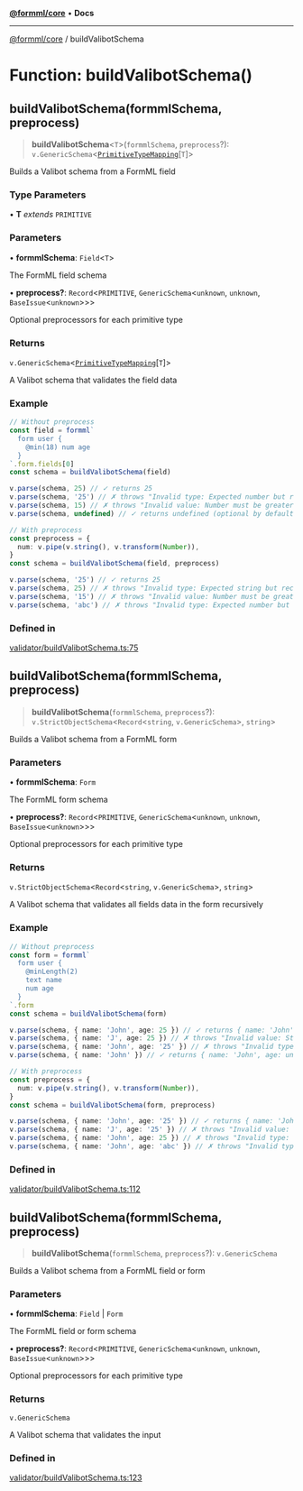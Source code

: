 [**@formml/core**](../README.md) • **Docs**

---

[@formml/core](../globals.md) / buildValibotSchema

# Function: buildValibotSchema()

## buildValibotSchema(formmlSchema, preprocess)

> **buildValibotSchema**\<`T`\>(`formmlSchema`, `preprocess`?): `v.GenericSchema`\<[`PrimitiveTypeMapping`](../namespaces/JSType/type-aliases/PrimitiveTypeMapping.md)\[`T`\]\>

Builds a Valibot schema from a FormML field

### Type Parameters

• **T** _extends_ `PRIMITIVE`

### Parameters

• **formmlSchema**: `Field`\<`T`\>

The FormML field schema

• **preprocess?**: `Record`\<`PRIMITIVE`, `GenericSchema`\<`unknown`, `unknown`, `BaseIssue`\<`unknown`\>\>\>

Optional preprocessors for each primitive type

### Returns

`v.GenericSchema`\<[`PrimitiveTypeMapping`](../namespaces/JSType/type-aliases/PrimitiveTypeMapping.md)\[`T`\]\>

A Valibot schema that validates the field data

### Example

```ts
// Without preprocess
const field = formml`
  form user {
    ⁣@min(18) num age
  }
`.form.fields[0]
const schema = buildValibotSchema(field)

v.parse(schema, 25) // ✓ returns 25
v.parse(schema, '25') // ✗ throws "Invalid type: Expected number but received "25""
v.parse(schema, 15) // ✗ throws "Invalid value: Number must be greater than or equal to 18"
v.parse(schema, undefined) // ✓ returns undefined (optional by default)

// With preprocess
const preprocess = {
  num: v.pipe(v.string(), v.transform(Number)),
}
const schema = buildValibotSchema(field, preprocess)

v.parse(schema, '25') // ✓ returns 25
v.parse(schema, 25) // ✗ throws "Invalid type: Expected string but received 25"
v.parse(schema, '15') // ✗ throws "Invalid value: Number must be greater than or equal to 18"
v.parse(schema, 'abc') // ✗ throws "Invalid type: Expected number but received NaN"
```

### Defined in

[validator/buildValibotSchema.ts:75](https://github.com/formml/formml/blob/72da07b448131bd3f04929d1b1f639a533f113d9/packages/core/src/validator/buildValibotSchema.ts#L75)

## buildValibotSchema(formmlSchema, preprocess)

> **buildValibotSchema**(`formmlSchema`, `preprocess`?): `v.StrictObjectSchema`\<`Record`\<`string`, `v.GenericSchema`\>, `string`\>

Builds a Valibot schema from a FormML form

### Parameters

• **formmlSchema**: `Form`

The FormML form schema

• **preprocess?**: `Record`\<`PRIMITIVE`, `GenericSchema`\<`unknown`, `unknown`, `BaseIssue`\<`unknown`\>\>\>

Optional preprocessors for each primitive type

### Returns

`v.StrictObjectSchema`\<`Record`\<`string`, `v.GenericSchema`\>, `string`\>

A Valibot schema that validates all fields data in the form recursively

### Example

```ts
// Without preprocess
const form = formml`
  form user {
    ⁣@minLength(2)
    text name
    num age
  }
`.form
const schema = buildValibotSchema(form)

v.parse(schema, { name: 'John', age: 25 }) // ✓ returns { name: 'John', age: 25 }
v.parse(schema, { name: 'J', age: 25 }) // ✗ throws "Invalid value: String must have at least 2 characters" at name
v.parse(schema, { name: 'John', age: '25' }) // ✗ throws "Invalid type: Expected number but received "25"" at age
v.parse(schema, { name: 'John' }) // ✓ returns { name: 'John', age: undefined }

// With preprocess
const preprocess = {
  num: v.pipe(v.string(), v.transform(Number)),
}
const schema = buildValibotSchema(form, preprocess)

v.parse(schema, { name: 'John', age: '25' }) // ✓ returns { name: 'John', age: 25 }
v.parse(schema, { name: 'J', age: '25' }) // ✗ throws "Invalid value: String must have at least 2 characters" at name
v.parse(schema, { name: 'John', age: 25 }) // ✗ throws "Invalid type: Expected string but received 25" at age
v.parse(schema, { name: 'John', age: 'abc' }) // ✗ throws "Invalid type: Expected number but received NaN" at age
```

### Defined in

[validator/buildValibotSchema.ts:112](https://github.com/formml/formml/blob/72da07b448131bd3f04929d1b1f639a533f113d9/packages/core/src/validator/buildValibotSchema.ts#L112)

## buildValibotSchema(formmlSchema, preprocess)

> **buildValibotSchema**(`formmlSchema`, `preprocess`?): `v.GenericSchema`

Builds a Valibot schema from a FormML field or form

### Parameters

• **formmlSchema**: `Field` \| `Form`

The FormML field or form schema

• **preprocess?**: `Record`\<`PRIMITIVE`, `GenericSchema`\<`unknown`, `unknown`, `BaseIssue`\<`unknown`\>\>\>

Optional preprocessors for each primitive type

### Returns

`v.GenericSchema`

A Valibot schema that validates the input

### Defined in

[validator/buildValibotSchema.ts:123](https://github.com/formml/formml/blob/72da07b448131bd3f04929d1b1f639a533f113d9/packages/core/src/validator/buildValibotSchema.ts#L123)
